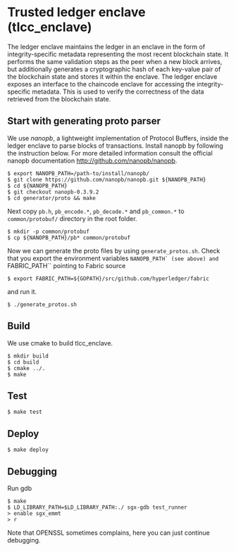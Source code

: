 # Trusted ledger enclave (tlcc_enclave)

The ledger enclave maintains the ledger in an enclave in the form of
integrity-specific metadata representing the most recent blockchain state. It
performs the same validation steps as the peer when a new block arrives, but
additionally generates a cryptographic hash of each key-value pair of the
blockchain state and stores it within the enclave. The ledger enclave exposes
an interface to the chaincode enclave for accessing the integrity-specific
metadata. This is used to verify the correctness of the data retrieved from
the blockchain state.

## Start with generating proto parser

We use *nanopb*, a lightweight implementation of Protocol Buffers, inside the ledger enclave to parse blocks of
transactions. Install nanopb by following the instruction below. For more detailed information consult the official
nanopb documentation http://github.com/nanopb/nanopb.

    $ export NANOPB_PATH=/path-to/install/nanopb/
    $ git clone https://github.com/nanopb/nanopb.git ${NANOPB_PATH}
    $ cd ${NANOPB_PATH}
    $ git checkout nanopb-0.3.9.2
    $ cd generator/proto && make


Next copy `pb.h`, ``pb_encode.*``, ``pb_decode.*`` and ``pb_common.*`` to
``common/protobuf/`` directory in the root folder.

    $ mkdir -p common/protobuf
    $ cp ${NANOPB_PATH}/pb* common/protobuf 

Now we can generate the proto files by using ``generate_protos.sh``. Check that
you export the environment variables ``NANOPB_PATH` (see above) and
``FABRIC_PATH`` pointing to Fabric source

    $ export FABRIC_PATH=${GOPATH}/src/github.com/hyperledger/fabric

and run it.

    $ ./generate_protos.sh

## Build

We use cmake to build tlcc_enclave.

    $ mkdir build 
    $ cd build
    $ cmake ../.
    $ make

## Test

    $ make test

## Deploy

    $ make deploy

## Debugging

Run gdb

    $ make
    $ LD_LIBRARY_PATH=$LD_LIBRARY_PATH:./ sgx-gdb test_runner
    > enable sgx_emmt
    > r
Note that OPENSSL sometimes complains, here you can just continue debugging.
